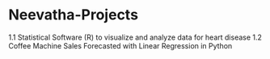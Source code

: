 # Neevatha-Projects
1.1 Statistical Software (R) to visualize and analyze data for heart disease 
1.2 Coffee Machine Sales Forecasted with Linear Regression in Python 
